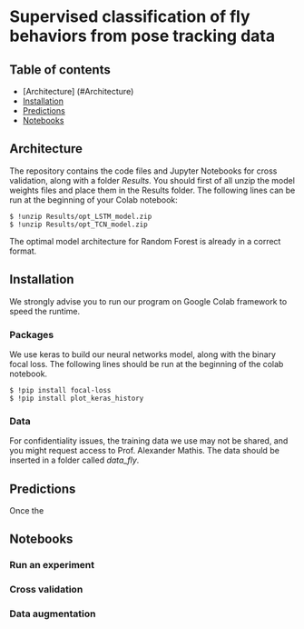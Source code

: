 # Supervised classification of fly behaviors from pose tracking data

## Table of contents
* [Architecture] (#Architecture)
* [Installation](#Installation)
* [Predictions](#Predictions)
* [Notebooks](#Notebooks)

## Architecture
The repository contains the code files and Jupyter Notebooks for cross validation, along with a folder _Results_. 
You should first of all unzip the model weights files and place them in the Results folder. 
The following lines can be run at the beginning of your Colab notebook:
```
$ !unzip Results/opt_LSTM_model.zip
$ !unzip Results/opt_TCN_model.zip
```
The optimal model architecture for Random Forest is already in a correct format.

## Installation
We strongly advise you to run our program on Google Colab framework to speed the runtime. 

### Packages
We use keras to build our neural networks model, along with the binary focal loss. 
The following lines should be run at the beginning of the colab notebook.  
```
$ !pip install focal-loss
$ !pip install plot_keras_history
```
### Data
For confidentiality issues, the training data we use may not be shared, and you might request access to Prof. Alexander Mathis. The data should be inserted in a folder called _data_fly_.

## Predictions
Once the 




## Notebooks

### Run an experiment
### Cross validation
### Data augmentation
